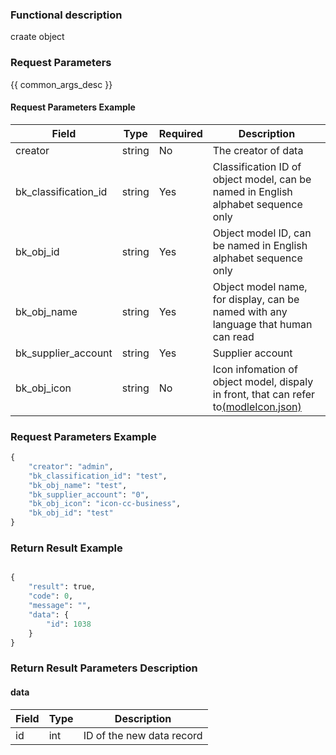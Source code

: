 ### Functional description

craate object

### Request Parameters

{{ common_args_desc }}

#### Request Parameters Example

| Field                 |  Type      | Required	   |  Description                                                    |
|----------------------|------------|--------|----------------------------------------------------------|
| creator              |string      | No     | The creator of data                                           |
| bk_classification_id | string     | Yes     | Classification ID of object model, can be named in English alphabet sequence only                  |
| bk_obj_id            | string     | Yes     | Object model ID, can be named in English alphabet sequence only                     |
| bk_obj_name          | string     | Yes     | Object model name, for display, can be named with any language that human can read |
| bk_supplier_account  | string     | Yes     | Supplier account                                               |
| bk_obj_icon          | string     | No     | Icon infomation of object model, dispaly in front, that can refer to[(modleIcon.json)](/static/esb/api_docs/res/cc/modleIcon.json)|


### Request Parameters Example

```python
{
    "creator": "admin",
    "bk_classification_id": "test",
    "bk_obj_name": "test",
    "bk_supplier_account": "0",
    "bk_obj_icon": "icon-cc-business",
    "bk_obj_id": "test"
}
```


### Return Result Example

```python

{
    "result": true,
    "code": 0,
    "message": "",
    "data": {
        "id": 1038
    }
}
```

### Return Result Parameters Description

#### data

| Field      | Type      | Description               |
|-----------|-----------|--------------------|
| id        | int       | ID of the new data record |
